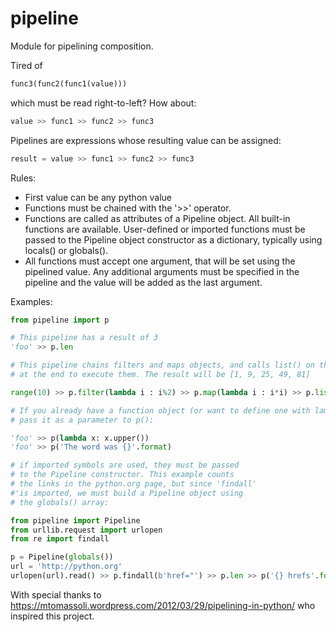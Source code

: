 # pipeline

Module for pipelining composition.

Tired of

```python
func3(func2(func1(value)))
```
which must be read right-to-left? How about:

```python
value >> func1 >> func2 >> func3
```

Pipelines are expressions whose resulting value can be assigned:

```python
result = value >> func1 >> func2 >> func3
```

Rules:
 * First value can be any python value
 * Functions must be chained with the '>>' operator.
 * Functions are called as attributes of a Pipeline object. All built-in functions are available. User-defined or imported functions must be passed to the Pipeline object constructor as a dictionary, typically using locals() or globals().
 * All functions must accept one argument, that will be set using the pipelined value.
    Any additional arguments must be specified in the pipeline and the value will be added
    as the last argument.

Examples:
```python
from pipeline import p

# This pipeline has a result of 3
'foo' >> p.len

# This pipeline chains filters and maps objects, and calls list() on them
# at the end to execute them. The result will be [1, 9, 25, 49, 81]

range(10) >> p.filter(lambda i : i%2) >> p.map(lambda i : i*i) >> p.list

# If you already have a function object (or want to define one with lambda),
# pass it as a parameter to p():

'foo' >> p(lambda x: x.upper())
'foo' >> p('The word was {}'.format)

# if imported symbols are used, they must be passed
# to the Pipeline constructor. This example counts
# the links in the python.org page, but since 'findall'
#'is imported, we must build a Pipeline object using
# the globals() array:

from pipeline import Pipeline
from urllib.request import urlopen
from re import findall

p = Pipeline(globals())
url = 'http://python.org'
urlopen(url).read() >> p.findall(b'href="') >> p.len >> p('{} hrefs'.format)
 ```
With special thanks to https://mtomassoli.wordpress.com/2012/03/29/pipelining-in-python/ who inspired this project.
